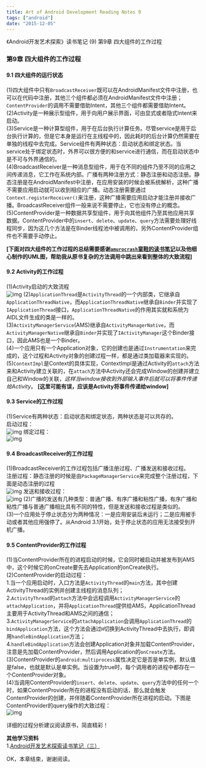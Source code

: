 ```yaml
---
title: Art of Android Development Reading Notes 9
tags: ["android"]
date: "2015-12-05"
---
```

《Android开发艺术探索》读书笔记 (9) 第9章 四大组件的工作过程  <!--more-->

### 第9章 四大组件的工作过程
#### 9.1 四大组件的运行状态
(1)四大组件中只有`BroadcastReceiver`既可以在AndroidManifest文件中注册，也可以在代码中注册，其他三个组件都必须在AndroidManifest文件中注册；`ContentProvider`的调用不需要借助Intent，其他三个组件都需要借助Intent。  
(2)Activity是一种展示型组件，用于向用户展示界面，可由显式或者隐式Intent来启动。  
(3)Service是一种计算型组件，用于在后台执行计算任务。尽管service是用于后台执行计算的，但是它本身是运行在主线程中的，因此耗时的后台计算仍然需要在单独的线程中去完成。Service组件有两种状态：启动状态和绑定状态。当service处于绑定状态时，外界可以很方便的和service进行通信，而在启动状态中是不可与外界通信的。  
(4)BroadcastReceiver是一种消息型组件，用于在不同的组件乃至不同的应用之间传递消息，它工作在系统内部。广播有两种注册方式：静态注册和动态注册。静态注册是在AndroidManifest中注册，在应用安装的时候会被系统解析，这种广播不需要应用启动就可以收到相应的广播。动态注册需要通过`Context.registerReceiver()`来注册，这种广播需要应用启动才能注册并接收广播。BroadcastReceiver组件一般来说不需要停止，它也没有停止的概念。  
(5)ContentProvider是一种数据共享型组件，用于向其他组件乃至其他应用共享数据。ContentProvider中的`insert`、`delete`、`update`、`query`方法需要处理好线程同步，因为这几个方法是在Binder线程池中被调用的，另外ContentProvider组件也不需要手动停止。  

**[下面对四大组件的工作过程的总结需要感谢[`amurocrash`童鞋的读书笔记](http://blog.csdn.net/amurocrash/article/details/48858353)以及他细心制作的UML图，帮助我从原书复杂的方法调用中跳出来看到整体的大致流程]**

#### 9.2 Activity的工作过程
(1)Activity启动的大致流程  
![img](/images/androidart_activity.png)
(2)`ApplicationThread`是`ActivityThread`的一个内部类，它继承自`ApplicationThreadNative`，而`ApplicationThreadNative`继承自`Binder`并实现了`IApplicationThread`接口，`ApplicationThreadNative`的作用其实就和系统为AIDL文件生成的类是一样的。  
(3)`ActivityManagerService`(AMS)继承自`ActivityManagerNative`，而`ActivityManagerNative`继承自`Binder`并实现了`IActivityManager`这个Binder接口，因此AMS也是一个Binder。  
(4)一个应用只有一个Application对象，它的创建也是通过`Instrumentation`来完成的，这个过程和Activity对象的创建过程一样，都是通过类加载器来实现的。  
(5)`ContextImpl`是Context的具体实现，ContextImpl是通过Activity的`attach`方法来和Activity建立关联的，在`attach`方法中Activity还会完成Window的创建并建立自己和Window的关联，*这样当window接收到外部输入事件后就可以将事件传递给Activity*。 **[这里可能有误，应该是Activity将事件传递给window]**  

#### 9.3 Service的工作过程
(1)Service有两种状态：启动状态和绑定状态，两种状态是可以共存的。  
启动过程：  
![img](/images/androidart_service1.png)
绑定过程：  
![img](/images/androidart_service2.png)

#### 9.4 BroadcastReceiver的工作过程
(1)BroadcastReceiver的工作过程包括广播注册过程、广播发送和接收过程。  
注册过程：静态注册的时候是由`PackageManagerService`来完成整个注册过程，下面是动态注册的过程  
![img](/images/androidart_broadcastreceiver1.png)
发送和接收过程：  
![img](/images/androidart_broadcastreceiver1.png)
(2)广播的发送有几种类型：普通广播、有序广播和粘性广播，有序广播和粘性广播与普通广播相比具有不同的特性，但是发送和接收过程是类似的。  
(3)一个应用处于停止状态分为两种情况：一是应用安装后未运行；二是应用被手动或者其他应用强停了。从Android 3.1开始，处于停止状态的应用无法接受到开机广播。  

#### 9.5 ContentProvider的工作过程
(1)当ContentProvider所在的进程启动的时候，它会同时被启动并被发布到AMS中，这个时候它的onCreate要先去Application的onCreate执行。  
(2)ContentProvider的启动过程：  
1.当一个应用启动时，入口方法是`ActivityThread`的`main`方法，其中创建ActivityThread的实例并创建主线程的消息队列；  
2.`ActivityThread`的`attach`方法中会远程调用`ActivityManagerService`的`attachApplication`，并将`ApplicationThread`提供给AMS，ApplicationThread主要用于ActivityThread和AMS之间的通信；  
3.`ActivityManagerService`的`attachApplication`会调用`ApplicationThread`的`bindApplication`方法，这个方法会通过`H`切换到ActivityThread中去执行，即调用`handleBindApplication`方法；  
4.`handleBindApplication`方法会创建Application对象并加载ContentProvider，注意是先加载ContentProvider，然后调用Application的`onCreate`方法。  
(3)ContentProvider的`android:multiprocess`属性决定它是否是单实例，默认值是false，也就是默认是单实例。当设置为true时，每个调用者的进程中都存在一个ContentProvider对象。  
(4)当调用ContentProvider的`insert`、`delete`、`update`、`query`方法中的任何一个时，如果ContentProvider所在的进程没有启动的话，那么就会触发ContentProvider的创建，并伴随着ContentProvider所在进程的启动。下图是ContentProvider的query操作的大致过程：  
![img](/images/androidart_contentprovider.png)

详细的过程分析建议阅读原书，简直精彩！

**其他学习资料**   
1.[Android开发艺术探索读书笔记（三）](http://blog.csdn.net/amurocrash/article/details/48858353)

OK，本章结束，谢谢阅读。
